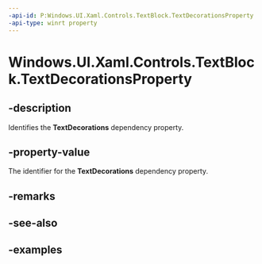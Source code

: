 ```yaml
---
-api-id: P:Windows.UI.Xaml.Controls.TextBlock.TextDecorationsProperty
-api-type: winrt property
---
```


<!-- Property syntax.
public DependencyProperty TextDecorationsProperty { get; }
-->

# Windows.UI.Xaml.Controls.TextBlock.TextDecorationsProperty

## -description
Identifies the **TextDecorations** dependency property.



## -property-value
The identifier for the **TextDecorations** dependency property.

## -remarks

## -see-also

## -examples


